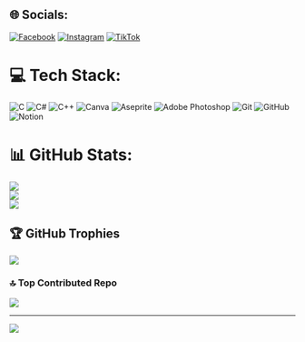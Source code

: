 
## 🌐 Socials:
[![Facebook](https://img.shields.io/badge/Facebook-%231877F2.svg?logo=Facebook&logoColor=white)](https://facebook.com/huang.high.3) [![Instagram](https://img.shields.io/badge/Instagram-%23E4405F.svg?logo=Instagram&logoColor=white)](https://instagram.com/__ng.naoh) [![TikTok](https://img.shields.io/badge/TikTok-%23000000.svg?logo=TikTok&logoColor=white)](https://tiktok.com/@huanghigh) 

# 💻 Tech Stack:
![C](https://img.shields.io/badge/c-%2300599C.svg?style=for-the-badge&logo=c&logoColor=white) ![C#](https://img.shields.io/badge/c%23-%23239120.svg?style=for-the-badge&logo=csharp&logoColor=white) ![C++](https://img.shields.io/badge/c++-%2300599C.svg?style=for-the-badge&logo=c%2B%2B&logoColor=white) ![Canva](https://img.shields.io/badge/Canva-%2300C4CC.svg?style=for-the-badge&logo=Canva&logoColor=white) ![Aseprite](https://img.shields.io/badge/Aseprite-FFFFFF?style=for-the-badge&logo=Aseprite&logoColor=#7D929E) ![Adobe Photoshop](https://img.shields.io/badge/adobe%20photoshop-%2331A8FF.svg?style=for-the-badge&logo=adobe%20photoshop&logoColor=white) ![Git](https://img.shields.io/badge/git-%23F05033.svg?style=for-the-badge&logo=git&logoColor=white) ![GitHub](https://img.shields.io/badge/github-%23121011.svg?style=for-the-badge&logo=github&logoColor=white) ![Notion](https://img.shields.io/badge/Notion-%23000000.svg?style=for-the-badge&logo=notion&logoColor=white)
# 📊 GitHub Stats:
![](https://github-readme-stats.vercel.app/api?username=NguyenVietHoang725&theme=algolia&hide_border=false&include_all_commits=false&count_private=false)<br/>
![](https://github-readme-streak-stats.herokuapp.com/?user=NguyenVietHoang725&theme=algolia&hide_border=false)<br/>
![](https://github-readme-stats.vercel.app/api/top-langs/?username=NguyenVietHoang725&theme=algolia&hide_border=false&include_all_commits=false&count_private=false&layout=compact)

## 🏆 GitHub Trophies
![](https://github-profile-trophy.vercel.app/?username=NguyenVietHoang725&theme=algolia&no-frame=false&no-bg=false&margin-w=4)

### 🔝 Top Contributed Repo
![](https://github-contributor-stats.vercel.app/api?username=NguyenVietHoang725&limit=5&theme=dark&combine_all_yearly_contributions=true)

---
[![](https://visitcount.itsvg.in/api?id=NguyenVietHoang725&icon=5&color=1)](https://visitcount.itsvg.in)

<!-- Proudly created with GPRM ( https://gprm.itsvg.in ) -->

<!---
NguyenVietHoang725/NguyenVietHoang725 is a ✨ special ✨ repository because its `README.md` (this file) appears on your GitHub profile.
You can click the Preview link to take a look at your changes.
--->
